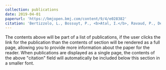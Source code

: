 ```yaml
---
collection: publications
date: 2019-04-01 
paperurl: 'https://bmjopen.bmj.com/content/9/4/e028382'
citation: 'Bertizzolo, L., Bossuyt, P., <b>Atal, I.</b>, Ravaud, P., Dechartres, A. (2019) Disagreements in risk of bias assessment for randomised controlled trials included in more than one Cochrane systematic reviews: a research on research study using cross-sectional design. <i>BMJ Open</i>, 1;9(4):e028382. doi: 10.1136/bmjopen-2018-028382.'
---
```


The contents above will be part of a list of publications, if the user clicks the link for the publication than the contents of section will be rendered as a full page, allowing you to provide more information about the paper for the reader. When publications are displayed as a single page, the contents of the above "citation" field will automatically be included below this section in a smaller font.

